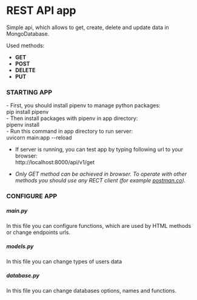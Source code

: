 <h1>REST API app</h1>

Simple api, which allows to get, create, delete and update data in MongoDatabase.

Used methods:

- **GET**
- **POST**
- **DELETE**
- **PUT**


<h3>STARTING APP</h3>
- First, you should install pipenv to manage python packages:<br />
        pip install pipenv<br />
- Then install packages with pipenv in app directory:<br />
        pipenv install<br />
- Run this command in app directory to run server:<br />
        uvicorn main:app --reload<br />

- If server is running, you can test app by typing following url to your browser:\
http://localhost:8000/api/v1/get

- *Only GET method can be achieved in browser. To operate with other methods you should use any RECT client (for example [postman.co](https://postman.co)).*
<h3>CONFIGURE APP</h3>
<h5>main.py</h5>
In this file you can configure functions, which are used by HTML methods or change endpoints urls.
<h5>models.py</h5>
In this file you can change types of users data
<h5>database.py</h5>
In this file you can change databases options, names and functions.
